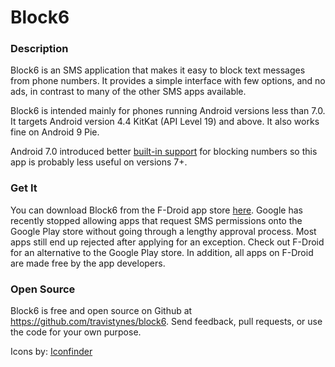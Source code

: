 # Block6

### Description

Block6 is an SMS application that makes it easy to block text messages from phone numbers. It provides a simple interface with few options, and no ads, in contrast to many of the other SMS apps available.

Block6 is intended mainly for phones running Android versions less than 7.0. It targets Android version 4.4 KitKat (API Level 19) and above. It also works fine on Android 9 Pie.

Android 7.0 introduced better [built-in support](https://source.android.com/devices/tech/connect/block-numbers) for blocking numbers so this app is probably less useful on versions 7+.

### Get It

You can download Block6 from the F-Droid app store [here](https://https://f-droid.org/). Google has recently stopped allowing apps that request SMS permissions onto the Google Play store without going through a lengthy approval process. Most apps still end up rejected after applying for an exception. Check out F-Droid for an alternative to the Google Play store. In addition, all apps on F-Droid are made free by the app developers.

### Open Source

Block6 is free and open source on Github at https://github.com/travistynes/block6. Send feedback, pull requests, or use the code for your own purpose.

Icons by: [Iconfinder](https://www.iconfinder.com)
